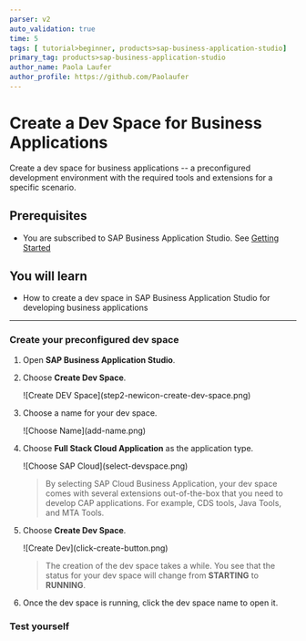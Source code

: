 ```yaml
---
parser: v2
auto_validation: true
time: 5
tags: [ tutorial>beginner, products>sap-business-application-studio]
primary_tag: products>sap-business-application-studio
author_name: Paola Laufer
author_profile: https://github.com/Paolaufer
---
```



# Create a Dev Space for Business Applications
<!-- description --> Create a dev space for business applications -- a preconfigured development environment with the required tools and extensions for a specific scenario.

## Prerequisites
 - You are subscribed to SAP Business Application Studio. See [Getting Started](https://help.sap.com/viewer/9d1db9835307451daa8c930fbd9ab264/Cloud/en-US/19611ddbe82f4bf2b493283e0ed602e5.html)

## You will learn
  - How to create a dev space in SAP Business Application Studio for developing business applications


---
### Create your preconfigured dev space

1. Open **SAP Business Application Studio**.

2. Choose **Create Dev Space**.

    <!-- border -->![Create DEV Space](step2-newicon-create-dev-space.png)

3. Choose a name for your dev space.

    <!-- border -->![Choose Name](add-name.png)

4. Choose **Full Stack Cloud Application** as the application type.

    <!-- border -->![Choose SAP Cloud](select-devspace.png)

    >By selecting SAP Cloud Business Application, your dev space comes with several extensions out-of-the-box that you need to develop CAP applications. For example, CDS tools, Java Tools, and MTA Tools.

5. Choose **Create Dev Space**.

    <!-- border -->![Create Dev](click-create-button.png)

    >The creation of the dev space takes a while. You see that the status for your dev space will change from **STARTING** to **RUNNING**.

6. Once the dev space is running, click the dev space name to open it.


### Test yourself



